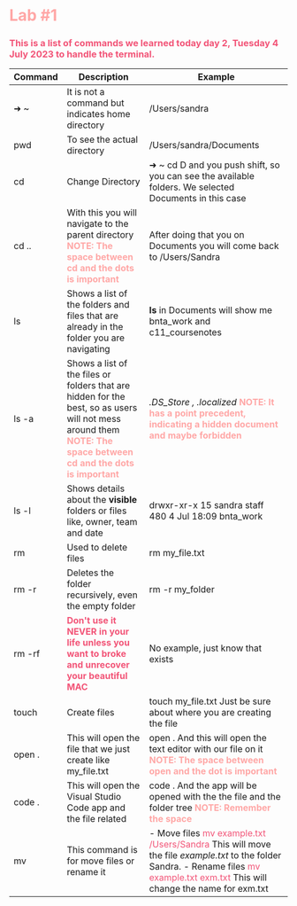 # <span style="color: #ffa7a6">Lab #1</span> 

### <span style="color: #f25477">This is a list of commands we learned today **day 2, Tuesday 4 July 2023** to handle the terminal.</span> 

| Command     | Description | Example
| ----------- | ----------- | -----------
| ➜  ~        | It is not a command but indicates home directory | /Users/sandra|
| pwd         | To see the actual directory | /Users/sandra/Documents |
|cd          | Change Directory| ➜  ~  cd D and you push shift, so you can see the available folders. We selected Documents in this case |
|cd ..   | With this you will navigate to the parent directory <span style="color: #ffa7a6">**NOTE: The space between cd and the dots is important** </span>   | After doing that you on Documents you will come back to /Users/Sandra |
| ls   | Shows a list of the folders and files that are already in the folder you are navigating | **ls** in Documents will show me bnta_work and c11_coursenotes |
| ls -a | Shows a list of the files or folders that are hidden for the best, so as users will not mess around them <span style="color: #ffa7a6">**NOTE: The space between cd and the dots is important** </span>  | *.DS_Store , .localized*  <span style="color: #ffa7a6">**NOTE: It has a point precedent, indicating a hidden document and maybe forbidden** </span> |
| ls -l | Shows details about the **visible** folders or files like, owner, team and date | drwxr-xr-x  15 sandra  staff  480  4 Jul 18:09 bnta_work
|rm | Used to delete files | rm my_file.txt |
|rm -r | Deletes the folder recursively, even the empty folder | rm -r my_folder |
| rm -rf | <span style="color: #f25477">**Don't use it NEVER in your life unless you want to broke and unrecover your beautiful MAC**</span> | No example, just know that exists |
| touch | Create files | touch my_file.txt Just be sure about where you are creating the file |
| open . | This will open the file that we just create like my_file.txt | open . And this will open the text editor with our file on it <span style="color: #ffa7a6">**NOTE: The space between open and the dot is important** </span>
| code . | This will open the Visual Studio Code app and the file related | code . And the app will be opened with the the file and the folder tree <span style="color: #ffa7a6">**NOTE: Remember the space** </span>| 
| mv | This command is for move files or rename it | - Move files   <span style="color: #f25477">mv example.txt /Users/Sandra</span> This will move the file *example.txt* to the folder Sandra. - Rename files  <span style="color: #f25477">mv example.txt exm.txt</span> This will change the name for exm.txt |

